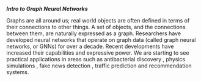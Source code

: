 ***Intro to Graph Neural Networks***

Graphs are all around us; real world objects are often defined in terms of their connections to other things. A set of objects, and the connections between them, are naturally expressed as a graph. Researchers have developed neural networks that operate on graph data (called graph neural networks, or GNNs) for over a decade. Recent developments have increased their capabilities and expressive power. We are starting to see practical applications in areas such as antibacterial discovery , physics simulations , fake news detection , traffic prediction and recommendation systems.
